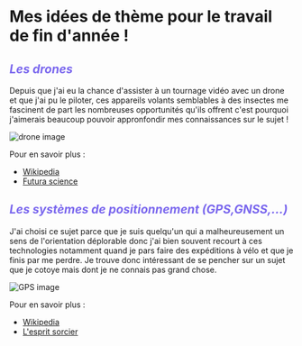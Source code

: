 # **Mes idées de thème pour le travail de fin d'année !**


## <span style="color: #7B68EE"> _Les drones_ </span>

Depuis que j'ai eu la chance d'assister à un tournage vidéo avec un drone et que j'ai pu le piloter, ces appareils volants semblables à des insectes me fascinent de part les nombreuses opportunités qu'ils offrent c'est pourquoi j'aimerais beaucoup pouvoir appronfondir mes connaissances sur le sujet !

![drone image](https://store.storeimages.cdn-apple.com/4668/as-images.apple.com/is/HMA02?wid=1144&hei=1144&fmt=jpeg&qlt=95&op_usm=0.5,0.5&.v=1534191282173)

Pour en savoir plus :

- [Wikipedia](https://fr.wikipedia.org/wiki/Drone)
- [Futura science](https://www.futura-sciences.com/sciences/definitions/aeronautique-drone-6174/)


## <span style="color: #7B68EE"> _Les systèmes de positionnement (GPS,GNSS,...)_ </span>

J'ai choisi ce sujet parce que je suis quelqu'un qui a malheureusement un sens de l'orientation déplorable donc j'ai bien souvent recourt à ces technologies notamment quand je pars faire des expéditions à vélo et que je finis par me perdre. Je trouve donc intéressant de se pencher sur un sujet que je cotoye mais dont je ne connais pas grand chose.

![GPS image](https://www.lespritsorcier.org/wp-content/uploads/2015/10/Galileo-IOV-sat-825x510.jpg)

Pour en savoir plus :

- [Wikipedia](https://fr.wikipedia.org/wiki/Syst%C3%A8me_de_positionnement_par_satellites#GPS)
- [L'esprit sorcier](https://www.lespritsorcier.org/blogs-membres/systeme-de-positionnement-satellites/)


